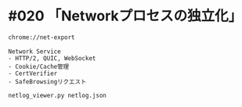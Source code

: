 # #020 「Networkプロセスの独立化」

```bash
chrome://net-export
```

```text
Network Service
- HTTP/2, QUIC, WebSocket
- Cookie/Cache管理
- CertVerifier
- SafeBrowsingリクエスト
```

```bash
netlog_viewer.py netlog.json
```
